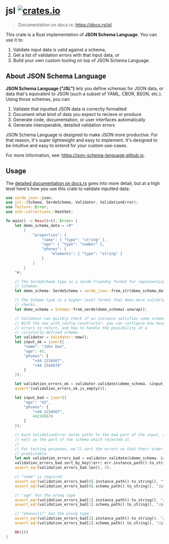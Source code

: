 # jsl [![crates.io](https://img.shields.io/crates/v/jsl.svg)](https://crates.io/crates/jsl)

> Documentation on docs.rs: <https://docs.rs/jsl>

This crate is a Rust implementation of **JSON Schema Language**. You can use it
to:

1. Validate input data is valid against a schema,
2. Get a list of validation errors with that input data, or
3. Build your own custom tooling on top of JSON Schema Language.

## About JSON Schema Language

**JSON Schema Language ("JSL")** lets you define schemas for JSON data, or data
that's equivalent to JSON (such a subset of YAML, CBOR, BSON, etc.). Using those
schemas, you can:

1. Validate that inputted JSON data is correctly formatted
2. Document what kind of data you expect to recieve or produce
3. Generate code, documentation, or user interfaces automatically
4. Generate interoperable, detailed validation errors

JSON Schema Language is designed to make JSON more productive. For that reason,
it's super lightweight and easy to implement. It's designed to be intuitive and
easy to extend for your custom use-cases.

For more information, see: <https://json-schema-language.github.io>.

## Usage

The [detailed documentation on docs.rs](https://docs.rs/jsl) goes into more
detail, but at a high level here's how you use this crate to validate inputted
data:

```rust
use serde_json::json;
use jsl::{Schema, SerdeSchema, Validator, ValidationError};
use failure::Error;
use std::collections::HashSet;

fn main() -> Result<(), Error> {
    let demo_schema_data = r#"
        {
            "properties": {
                "name": { "type": "string" },
                "age": { "type": "number" },
                "phones": {
                    "elements": { "type": "string" }
                }
            }
        }
    "#;

    // The SerdeSchema type is a serde-friendly format for representing
    // schemas.
    let demo_schema: SerdeSchema = serde_json::from_str(demo_schema_data)?;

    // The Schema type is a higher-level format that does more validity
    // checks.
    let demo_schema = Schema::from_serde(demo_schema).unwrap();

    // Validator can quickly check if an instance satisfies some schema.
    // With the new_with_config constructor, you can configure how many
    // errors to return, and how to handle the possibility of a
    // circularly-defined schema.
    let validator = Validator::new();
    let input_ok = json!({
        "name": "John Doe",
        "age": 43,
        "phones": [
            "+44 1234567",
            "+44 2345678"
        ]
    });

    let validation_errors_ok = validator.validate(&demo_schema, &input_ok)?;
    assert!(validation_errors_ok.is_empty());

    let input_bad = json!({
        "age": "43",
        "phones": [
            "+44 1234567",
            442345678
        ]
    });

    // Each ValidationError holds paths to the bad part of the input, as
    // well as the part of the schema which rejected it.
    //
    // For testing purposes, we'll sort the errors so that their order is
    // predictable.
    let mut validation_errors_bad = validator.validate(&demo_schema, &input_bad)?;
    validation_errors_bad.sort_by_key(|err| err.instance_path().to_string());
    assert_eq!(validation_errors_bad.len(), 3);

    // "name" is required
    assert_eq!(validation_errors_bad[0].instance_path().to_string(), "");
    assert_eq!(validation_errors_bad[0].schema_path().to_string(), "/properties/name");

    // "age" has the wrong type
    assert_eq!(validation_errors_bad[1].instance_path().to_string(), "/age");
    assert_eq!(validation_errors_bad[1].schema_path().to_string(), "/properties/age/type");

    // "phones[1]" has the wrong type
    assert_eq!(validation_errors_bad[2].instance_path().to_string(), "/phones/1");
    assert_eq!(validation_errors_bad[2].schema_path().to_string(), "/properties/phones/elements/type");

    Ok(())
}
```
